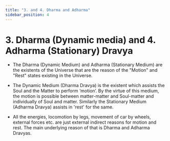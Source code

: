 ```yaml
---
title: "3. and 4. Dharma and Adharma"
sidebar_position: 4
---
```


# 3. Dharma (Dynamic media) and 4. Adharma (Stationary) Dravya

- The Dharma (Dynamic Medium) and Adharma (Stationary Medium) are the existents of the Universe that are the reason of the "Motion" and "Rest" states existing in the Universe.

- The Dynamic Medium (Dharma Dravya) is the existent which assists the Soul and the Matter to perform ‘motion’. By the virtue of this medium, the motion is possible between matter-matter and Soul-matter and individually of Soul and matter. Similarly the Stationary Medium (Adharma Dravya) assists in 'rest' for the same.

- All the energies, locomotion by legs, movement of car by wheels, external forces etc. are just external indirect reasons for motion and rest. The main underlying reason of that is Dharma and Adharma Dravyas.
